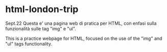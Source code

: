 # html-london-trip
Sept.22
 Questa e' una pagina web di pratica per HTML, con enfasi sulla funzionalità sulle tag "img" e "ul".

 This is a practice webpage for HTML, focused on the use of the "img" and "ul" tags functionality.
